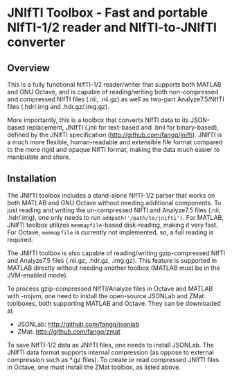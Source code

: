 # JNIfTI Toolbox - Fast and portable NIfTI-1/2 reader and NIfTI-to-JNIfTI converter

## Overview

This is a fully functional NIfTI-1/2 reader/writer that supports both 
MATLAB and GNU Octave, and is capable of reading/writing both non-compressed 
and compressed NIfTI files (.nii, .nii.gz) as well as two-part Analyze7.5/NIfTI
files (.hdr/.img and .hdr.gz/.img.gz).

More importantly, this is a toolbox that converts NIfTI data to its JSON-based
replacement, JNIfTI (.jnii for text-based and .bnii for binary-based), defined
by the JNIfTI specification (http://github.com/fangq/jnifti). JNIfTI is a 
much more flexible, human-readable and extensible file format compared to the
more rigid and opaque NIfTI format, making the data much easier to manipulate
and share.

## Installation

The JNIfTI toolbox includes a stand-alone NIfTI-1/2 parser that works on both
MATLAB and GNU Octave without needing additional components. To just reading and
writing the un-compressed NIfTI and Analyze7.5 files (.nii, .hdr/.img), one 
only needs to run `addpath('/path/to/jnifti')`. For MATLAB, JNIfTI toolbox
utilizes `memmapfile`-based disk-reading, making it very fast. For Octave, 
`memmapfile` is currently not implemented, so, a full reading is required.

The JNIfTI toolbox is also capable of reading/writing gzip-compressed NIfTI and 
Analyze7.5 files (.nii.gz, .hdr.gz, .img.gz). This feature is supported in MATLAB
directly without needing another toolbox (MATLAB must be in the JVM-enabled mode).

To process gzip-compressed NIfTI/Analyze files in Octave and MATLAB with -nojvm,
one need to install the open-source JSONLab and ZMat toolboxes, both supporting
MATLAB and Octave. They can be downloaded at

* JSONLab: http://github.com/fangq/jsonlab
* ZMat: http://github.com/fangq/zmat

To save NIfTI-1/2 data as JNIfTI files, one needs to install JSONLab. The JNIfTI
data format supports internal compression (as oppose to external compression such
as \*.gz files). To create or read compressed JNIfTI files in Octave, one must 
install the ZMat toolbox, as listed above.

